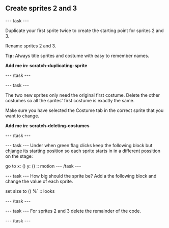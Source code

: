 ## Create sprites 2 and 3

--- task ---

Duplicate your first sprite twice to create the starting point for sprites 2 and 3.

Rename sprites 2 and 3.

**Tip:** Always title sprites and costume with easy to remember names.

**Add me in: scratch-duplicating-sprite**

--- /task ---

--- task ---

The two new sprites only need the original first costume. Delete the other costumes so all the sprites' first costume is exactly the same.

Make sure you have selected the Costume tab in the correct sprite that you want to change.

**Add me in: scratch-deleting-costumes**

--- /task ---

--- task ---
Under when green flag clicks keep the following block but chjange its  starting position so each sprite starts in in a different possition on the stage:

go to x: () y: () :: motion
--- /task ---

--- task ---
How big should the sprite be? Add a the following block and change the value of each sprite.


set size to () %` :: looks

--- /task ---

--- task ---
For sprites 2 and 3 delete the remainder of the code.

--- /task ---

